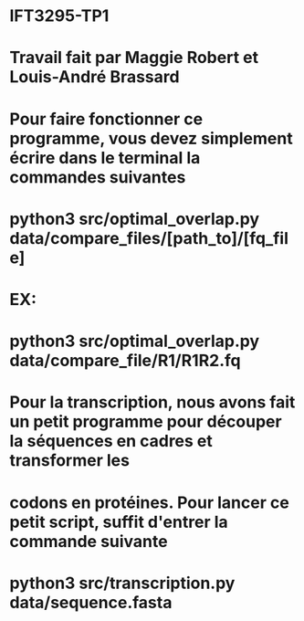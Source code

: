 # IFT3295-TP1

# Travail fait par Maggie Robert et Louis-André Brassard  

# Pour faire fonctionner ce programme, vous devez simplement écrire dans le terminal la commandes suivantes 

# python3 src/optimal_overlap.py data/compare_files/[path_to]/[fq_file]
# EX: 
# python3 src/optimal_overlap.py data/compare_file/R1/R1R2.fq

# Pour la transcription, nous avons fait un petit programme pour découper la séquences en cadres et transformer les 
# codons en protéines. Pour lancer ce petit script, suffit d'entrer la commande suivante

# python3 src/transcription.py data/sequence.fasta 